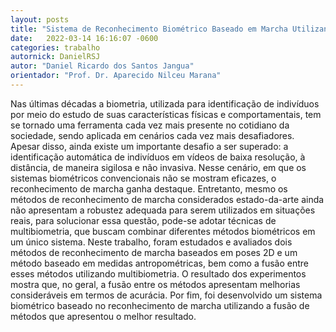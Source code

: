 ```yaml
---
layout: posts
title: "Sistema de Reconhecimento Biométrico Baseado em Marcha Utilizando Poses 2D"
date:   2022-03-14 16:16:07 -0600
categories: trabalho
autornick: DanielRSJ
autor: "Daniel Ricardo dos Santos Jangua"
orientador: "Prof. Dr. Aparecido Nilceu Marana"
---
```

Nas últimas décadas a biometria, utilizada para identificação de indivíduos por meio do estudo de suas características físicas e comportamentais, tem se tornado uma ferramenta cada vez mais presente no cotidiano da sociedade, sendo aplicada em cenários cada vez mais desafiadores. Apesar disso, ainda existe um importante desafio a ser superado: a identificação automática de indivíduos em vídeos de baixa resolução, à distância, de maneira sigilosa e não invasiva. Nesse cenário, em que os sistemas biométricos convencionais não se mostram eficazes, o reconhecimento de marcha ganha destaque. Entretanto, mesmo os métodos de reconhecimento de marcha considerados estado-da-arte ainda não apresentam a robustez adequada para serem utilizados em situações reais, para solucionar essa questão, pode-se adotar técnicas de multibiometria, que buscam combinar diferentes métodos biométricos em um único sistema. Neste trabalho, foram estudados e avaliados dois métodos de reconhecimento de marcha baseados em poses 2D e um método baseado em medidas antropométricas, bem como a fusão entre esses métodos utilizando multibiometria. O resultado dos experimentos mostra que, no geral, a fusão entre os métodos apresentam melhorias consideráveis em termos de acurácia. Por fim, foi desenvolvido um sistema biométrico baseado no reconhecimento de marcha utilizando a fusão de métodos que apresentou o melhor resultado.
